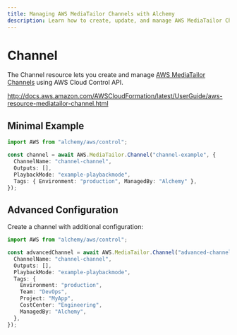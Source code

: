 ```yaml
---
title: Managing AWS MediaTailor Channels with Alchemy
description: Learn how to create, update, and manage AWS MediaTailor Channels using Alchemy Cloud Control.
---
```


# Channel

The Channel resource lets you create and manage [AWS MediaTailor Channels](https://docs.aws.amazon.com/mediatailor/latest/userguide/) using AWS Cloud Control API.

http://docs.aws.amazon.com/AWSCloudFormation/latest/UserGuide/aws-resource-mediatailor-channel.html

## Minimal Example

```ts
import AWS from "alchemy/aws/control";

const channel = await AWS.MediaTailor.Channel("channel-example", {
  ChannelName: "channel-channel",
  Outputs: [],
  PlaybackMode: "example-playbackmode",
  Tags: { Environment: "production", ManagedBy: "Alchemy" },
});
```

## Advanced Configuration

Create a channel with additional configuration:

```ts
import AWS from "alchemy/aws/control";

const advancedChannel = await AWS.MediaTailor.Channel("advanced-channel", {
  ChannelName: "channel-channel",
  Outputs: [],
  PlaybackMode: "example-playbackmode",
  Tags: {
    Environment: "production",
    Team: "DevOps",
    Project: "MyApp",
    CostCenter: "Engineering",
    ManagedBy: "Alchemy",
  },
});
```

